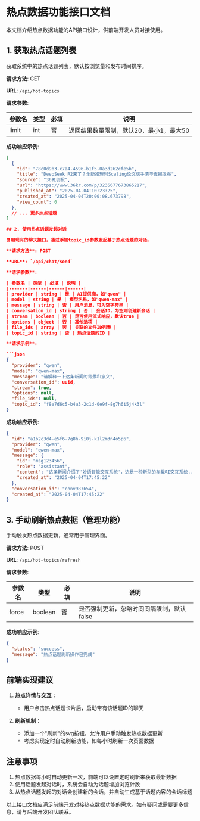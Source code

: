 # 热点数据功能接口文档

本文档介绍热点数据功能的API接口设计，供前端开发人员对接使用。

## 1. 获取热点话题列表

获取系统中的热点话题列表，默认按浏览量和发布时间排序。

**请求方法**: GET

**URL**: `/api/hot-topics`

**请求参数**:

| 参数名 | 类型 | 必填 | 说明 |
|-------|------|------|------|
| limit | int | 否 | 返回结果数量限制，默认20，最小1，最大50 |

**成功响应示例**:

```json
[
  {
    "id": "78c0d9b3-c7a4-4596-b1f5-0a3d262cfe5b",
    "title": "DeepSeek R2来了？全新推理时Scaling论文联手清华震撼发布",
    "source": "36氪创投",
    "url": "https://www.36kr.com/p/3235677673865217",
    "published_at": "2025-04-04T10:23:25",
    "created_at": "2025-04-04T20:00:08.673798",
    "view_count": 0
  },
  // ... 更多热点话题
]

## 2. 使用热点话题发起对话

复用现有的聊天接口，通过添加topic_id参数发起基于热点话题的对话。

**请求方法**: POST

**URL**: `/api/chat/send`

**请求参数**:

| 参数名 | 类型 | 必填 | 说明 |
|-------|------|------|------|
| provider | string | 是 | AI提供商，如"qwen" |
| model | string | 是 | 模型名称，如"qwen-max" |
| message | string | 否 | 用户消息，可为空字符串 |
| conversation_id | string | 否 | 会话ID，为空则创建新会话 |
| stream | boolean | 否 | 是否使用流式响应，默认true |
| options | object | 否 | 其他选项 |
| file_ids | array | 否 | 关联的文件ID列表 |
| topic_id | string | 否 | 热点话题的ID |

**请求示例**:

```json
{
  "provider": "qwen",
  "model": "qwen-max",
  "message": "请解释一下这条新闻的背景和意义",
  "conversation_id": uuid,
  "stream": true,
  "options": null,
  "file_ids": null,
  "topic_id": "f8e7d6c5-b4a3-2c1d-0e9f-8g7h6i5j4k3l"
}
```

**成功响应示例**:

```json
{
  "id": "a1b2c3d4-e5f6-7g8h-9i0j-k1l2m3n4o5p6",
  "provider": "qwen",
  "model": "qwen-max",
  "message": {
    "id": "msg123456",
    "role": "assistant",
    "content": "这条新闻介绍了'妙语智能交互系统'，这是一种新型的车载AI交互系统...",
    "created_at": "2025-04-04T17:45:22"
  },
  "conversation_id": "conv987654",
  "created_at": "2025-04-04T17:45:22"
}
```

## 3. 手动刷新热点数据（管理功能）

手动触发热点数据更新，通常用于管理界面。

**请求方法**: POST

**URL**: `/api/hot-topics/refresh`

**请求参数**:

| 参数名 | 类型 | 必填 | 说明 |
|-------|------|------|------|
| force | boolean | 否 | 是否强制更新，忽略时间间隔限制，默认false |

**成功响应示例**:

```json
{
  "status": "success",
  "message": "热点话题刷新操作已完成"
}
```

## 前端实现建议

1. **热点详情与交互**：
   - 用户点击热点话题卡片后，启动带有该话题ID的聊天

2. **刷新机制**：
   - 添加一个"刷新"的svg按钮，允许用户手动触发热点数据更新
   - 考虑实现定时自动刷新功能，如每小时刷新一次页面数据

## 注意事项

1. 热点数据每小时自动更新一次，前端可以设置定时刷新来获取最新数据
2. 使用话题发起对话时，系统会自动为话题增加浏览计数
3. 从热点话题发起的对话会创建新的会话，并自动生成基于话题内容的会话标题

以上接口文档应满足前端开发对接热点数据功能的需求。如有疑问或需要更多信息，请与后端开发团队联系。